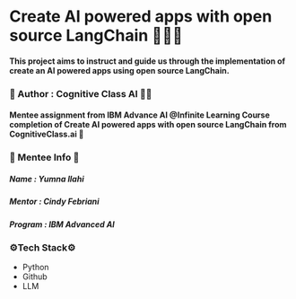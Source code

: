 # Create AI powered apps with open source LangChain 🤗🤗🤗
#### This project aims to instruct and guide us through the implementation of create an AI powered apps using open source LangChain.

### 📝 Author  : Cognitive Class AI ✍🏻

#### Mentee assignment from IBM Advance AI @Infinite Learning Course completion of Create AI powered apps with open source LangChain from CognitiveClass.ai 🤖

### 🌸 Mentee Info 🌸
##### Name      : Yumna Ilahi
##### Mentor    : Cindy Febriani
##### Program   : IBM Advanced AI 
### ⚙️Tech Stack⚙️
- Python
- Github
- LLM
